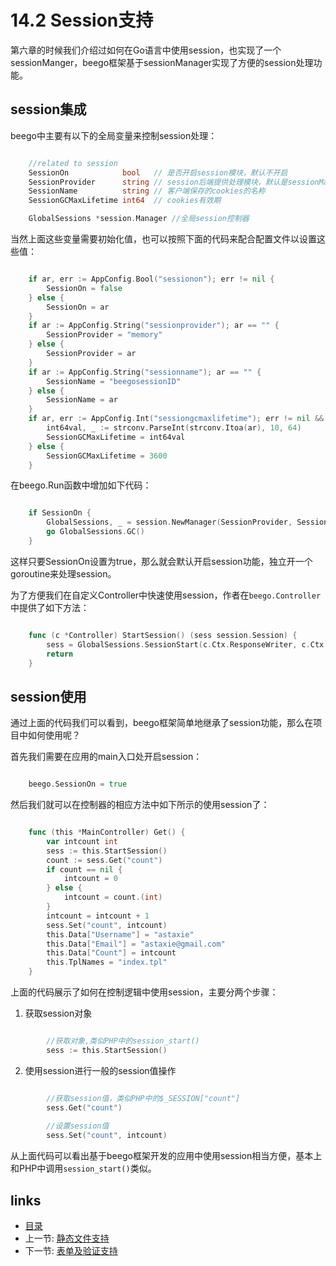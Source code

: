 # 14.2 Session支持
第六章的时候我们介绍过如何在Go语言中使用session，也实现了一个sessionManger，beego框架基于sessionManager实现了方便的session处理功能。

## session集成
beego中主要有以下的全局变量来控制session处理：
```Go

	//related to session 
	SessionOn            bool   // 是否开启session模块，默认不开启
	SessionProvider      string // session后端提供处理模块，默认是sessionManager支持的memory
	SessionName          string // 客户端保存的cookies的名称
	SessionGCMaxLifetime int64  // cookies有效期

	GlobalSessions *session.Manager //全局session控制器
```	
当然上面这些变量需要初始化值，也可以按照下面的代码来配合配置文件以设置这些值：
```Go

	if ar, err := AppConfig.Bool("sessionon"); err != nil {
		SessionOn = false
	} else {
		SessionOn = ar
	}
	if ar := AppConfig.String("sessionprovider"); ar == "" {
		SessionProvider = "memory"
	} else {
		SessionProvider = ar
	}
	if ar := AppConfig.String("sessionname"); ar == "" {
		SessionName = "beegosessionID"
	} else {
		SessionName = ar
	}
	if ar, err := AppConfig.Int("sessiongcmaxlifetime"); err != nil && ar != 0 {
		int64val, _ := strconv.ParseInt(strconv.Itoa(ar), 10, 64)
		SessionGCMaxLifetime = int64val
	} else {
		SessionGCMaxLifetime = 3600
	}	
```	
在beego.Run函数中增加如下代码：
```Go

	if SessionOn {
		GlobalSessions, _ = session.NewManager(SessionProvider, SessionName, SessionGCMaxLifetime)
		go GlobalSessions.GC()
	}
```	
这样只要SessionOn设置为true，那么就会默认开启session功能，独立开一个goroutine来处理session。

为了方便我们在自定义Controller中快速使用session，作者在`beego.Controller`中提供了如下方法：
```Go

	func (c *Controller) StartSession() (sess session.Session) {
		sess = GlobalSessions.SessionStart(c.Ctx.ResponseWriter, c.Ctx.Request)
		return
	}		
```
## session使用
通过上面的代码我们可以看到，beego框架简单地继承了session功能，那么在项目中如何使用呢？

首先我们需要在应用的main入口处开启session：
```Go

	beego.SessionOn = true
```	

然后我们就可以在控制器的相应方法中如下所示的使用session了：		
```Go

	func (this *MainController) Get() {
		var intcount int
		sess := this.StartSession()
		count := sess.Get("count")
		if count == nil {
			intcount = 0
		} else {
			intcount = count.(int)
		}
		intcount = intcount + 1
		sess.Set("count", intcount)
		this.Data["Username"] = "astaxie"
		this.Data["Email"] = "astaxie@gmail.com"
		this.Data["Count"] = intcount
		this.TplNames = "index.tpl"
	}
```
上面的代码展示了如何在控制逻辑中使用session，主要分两个步骤：

1. 获取session对象

```Go

		//获取对象,类似PHP中的session_start()
		sess := this.StartSession()
```

2. 使用session进行一般的session值操作

```Go

		//获取session值，类似PHP中的$_SESSION["count"]
		sess.Get("count")
		
		//设置session值
		sess.Set("count", intcount)
```	
从上面代码可以看出基于beego框架开发的应用中使用session相当方便，基本上和PHP中调用`session_start()`类似。


## links
   * [目录](<preface.md>)
   * 上一节: [静态文件支持](<14.1.md>)
   * 下一节: [表单及验证支持](<14.3.md>)